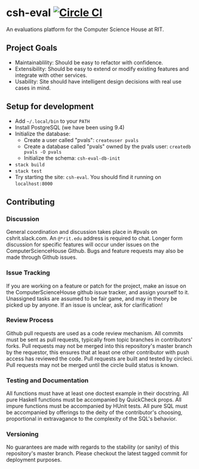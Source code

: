 csh-eval [![Circle CI](https://circleci.com/gh/ComputerScienceHouse/csh-eval.svg?style=svg)](https://circleci.com/gh/ComputerScienceHouse/csh-eval)
=========
An evaluations platform for the Computer Science House at RIT.

## Project Goals
- Maintainablility: Should be easy to refactor with confidence.
- Extensibility: Should be easy to extend or modify existing features and
                 integrate with other services.
- Usability: Site should have intelligent design decisions with real use cases
             in mind.

## Setup for development

- Add `~/.local/bin` to your `PATH`
- Install PostgreSQL (we have been using 9.4)
- Initialize the database:
	- Create a user called "pvals": `createuser pvals`
	- Create a database called "pvals" owned by the pvals user: `createdb pvals -O pvals`
	- Initialize the schema: `csh-eval-db-init`
- `stack build`
- `stack test`
- Try starting the site: `csh-eval`. You should find it running on
  `localhost:8000`

## Contributing

### Discussion
General coordination and discussion takes place in #pvals on cshrit.slack.com.
An `@*rit.edu` address is required to chat. Longer form discussion for specific
features will occur under issues on the ComputerScienceHouse Github.
Bugs and feature requests may also be made through Github issues.

### Issue Tracking
If you are working on a feature or patch for the project, make an issue on the 
ComputerScienceHouse github issue tracker, and assign yourself to it. Unassigned 
tasks are assumed to be fair game, and may in theory be picked up by anyone. If an
issue is unclear, ask for clarification!

### Review Process
Github pull requests are used as a code review mechanism. All commits must be
sent as pull requests, typically from topic branches in contributors' forks.
Pull requests may not be merged into this repository's master branch by the requestor,
this ensures that at least one other contributor with push access has
reviewed the code. Pull requests are built and tested by circleci. Pull requests may not
be merged until the circle build status is known.

### Testing and Documentation
All functions must have at least one doctest example in their docstring.
All pure Haskell functions must be accompanied by QuickCheck props. All impure
functions must be accompanied by HUnit tests. All pure SQL must be accompanied
by offerings to the deity of the contributor's choosing, proportional in
extravagance to the complexity of the SQL's behavior.

### Versioning
No guarantees are made with regards to the stability (or sanity) of this
repository's master branch. Please checkout the latest tagged commit for
deployment purposes.
